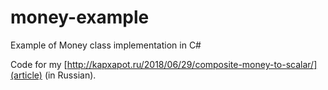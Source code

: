 # money-example
Example of Money class implementation in C#

Code for my [http://kapxapot.ru/2018/06/29/composite-money-to-scalar/](article) (in Russian).
